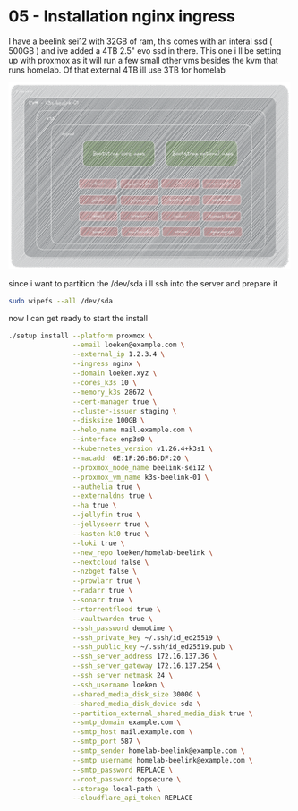 # 05 - Installation nginx ingress
I have a beelink sei12 with 32GB of ram, this comes with an interal ssd ( 500GB ) and ive added a 4TB 2.5" evo ssd in there. This one i ll be setting up with proxmox as it will run a few small other vms besides the kvm that runs homelab. Of that external 4TB ill use 3TB for homelab

![beelink](Excalidraw/beelink.png)

since i want to partition the /dev/sda i ll ssh into the server and prepare it
```bash
sudo wipefs --all /dev/sda
```

now I can get ready to start the install 

```bash
./setup install --platform proxmox \
				--email loeken@example.com \
				--external_ip 1.2.3.4 \
				--ingress nginx \
				--domain loeken.xyz \
				--cores_k3s 10 \
				--memory_k3s 28672 \
				--cert-manager true \
				--cluster-issuer staging \
				--disksize 100GB \
				--helo_name mail.example.com \
				--interface enp3s0 \
				--kubernetes_version v1.26.4+k3s1 \
				--macaddr 6E:1F:26:B6:DF:20 \
				--proxmox_node_name beelink-sei12 \
				--proxmox_vm_name k3s-beelink-01 \
				--authelia true \
				--externaldns true \
				--ha true \
				--jellyfin true \
				--jellyseerr true \
				--kasten-k10 true \
				--loki true \
				--new_repo loeken/homelab-beelink \
				--nextcloud false \
				--nzbget false \
				--prowlarr true \
				--radarr true \
				--sonarr true \
				--rtorrentflood true \
				--vaultwarden true \
				--ssh_password demotime \
				--ssh_private_key ~/.ssh/id_ed25519 \
				--ssh_public_key ~/.ssh/id_ed25519.pub \
				--ssh_server_address 172.16.137.36 \
				--ssh_server_gateway 172.16.137.254 \
				--ssh_server_netmask 24 \
				--ssh_username loeken \
				--shared_media_disk_size 3000G \
				--shared_media_disk_device sda \
				--partition_external_shared_media_disk true \
				--smtp_domain example.com \
				--smtp_host mail.example.com \
				--smtp_port 587 \
				--smtp_sender homelab-beelink@example.com \
				--smtp_username homelab-beelink@example.com \
				--smtp_password REPLACE \
				--root_password topsecure \
				--storage local-path \
				--cloudflare_api_token REPLACE

```

